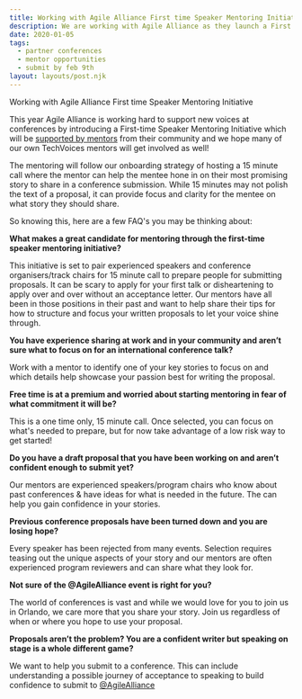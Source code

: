 ```yaml
---
title: Working with Agile Alliance First time Speaker Mentoring Initiative
description: We are working with Agile Alliance as they launch a First time Speaker Mentoring Initiative
date: 2020-01-05
tags:
  - partner conferences
  - mentor opportunities
  - submit by feb 9th
layout: layouts/post.njk
---
```

Working with Agile Alliance First time Speaker Mentoring Initiative

This year Agile Alliance is working hard to support new voices at conferences by introducing a First-time Speaker Mentoring Initiative which will be [supported by mentors](https://www.agilealliance.org/agile2020/first-time-speaker-mentoring-initiative/) from their community and we hope many of our own TechVoices mentors will get involved as well!

The mentoring will follow our onboarding strategy of hosting a 15 minute call where the mentor can help the mentee hone in on their most promising story to share in a conference submission. While 15 minutes may not polish the text of a proposal, it can provide focus and clarity for the mentee on what story they should share.

So knowing this, here are a few FAQ's you may be thinking about:

**What makes a great candidate for mentoring through the first-time speaker mentoring initiative?**

This initiative is set to pair experienced speakers and conference organisers/track chairs for 15 minute call to prepare people for submitting proposals. It can be scary to apply for your first talk or disheartening to apply over and over without an acceptance letter. Our mentors have all been in those positions in their past and want to help share their tips for how to structure and focus your written proposals to let your voice shine through.

**You have experience sharing at work and in your community and aren’t sure what to focus on for an international conference talk?**

Work with a mentor to identify one of your key stories to focus on and which details help showcase your passion best for writing the proposal.

**Free time is at a premium and worried about starting mentoring in fear of what commitment it will be?**

This is a one time only, 15 minute call. Once selected, you can focus on what's needed to prepare, but for now take advantage of a low risk way to get started!

**Do you have a draft proposal that you have been working on and aren’t confident enough to submit yet?**

Our mentors are experienced speakers/program chairs who know about past conferences & have ideas for what is needed in the future. The can help you gain confidence in your stories.

**Previous conference proposals have been turned down and you are losing hope?**

Every speaker has been rejected from many events. Selection requires teasing out the unique aspects of your story and our mentors are often experienced program reviewers and can share what they look for.

**Not sure of the @AgileAlliance event is right for you?**

The world of conferences is vast and while we would love for you to join us in Orlando, we care more that you share your story. Join us regardless of when or where you hope to use your proposal.

**Proposals aren’t the problem? You are a confident writer but speaking on stage is a whole different game?**

We want to help you submit to a conference. This can include understanding a possible journey of acceptance to speaking to build confidence to submit to [@AgileAlliance](https://twitter.com/AgileAlliance)
